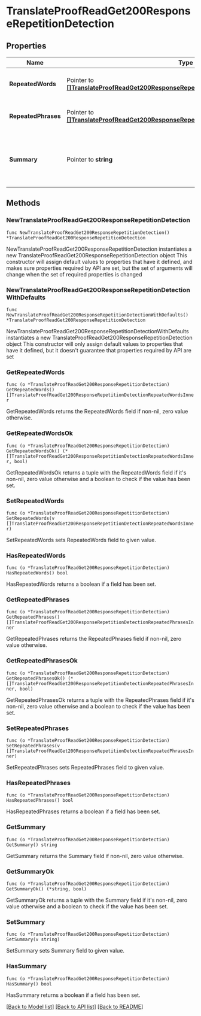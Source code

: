 # TranslateProofReadGet200ResponseRepetitionDetection

## Properties

Name | Type | Description | Notes
------------ | ------------- | ------------- | -------------
**RepeatedWords** | Pointer to [**[]TranslateProofReadGet200ResponseRepetitionDetectionRepeatedWordsInner**](TranslateProofReadGet200ResponseRepetitionDetectionRepeatedWordsInner.md) | Words that appear frequently in the text | [optional] 
**RepeatedPhrases** | Pointer to [**[]TranslateProofReadGet200ResponseRepetitionDetectionRepeatedPhrasesInner**](TranslateProofReadGet200ResponseRepetitionDetectionRepeatedPhrasesInner.md) | Phrases that appear frequently in the text | [optional] 
**Summary** | Pointer to **string** | Overall assessment of word/phrase repetition and its impact | [optional] 

## Methods

### NewTranslateProofReadGet200ResponseRepetitionDetection

`func NewTranslateProofReadGet200ResponseRepetitionDetection() *TranslateProofReadGet200ResponseRepetitionDetection`

NewTranslateProofReadGet200ResponseRepetitionDetection instantiates a new TranslateProofReadGet200ResponseRepetitionDetection object
This constructor will assign default values to properties that have it defined,
and makes sure properties required by API are set, but the set of arguments
will change when the set of required properties is changed

### NewTranslateProofReadGet200ResponseRepetitionDetectionWithDefaults

`func NewTranslateProofReadGet200ResponseRepetitionDetectionWithDefaults() *TranslateProofReadGet200ResponseRepetitionDetection`

NewTranslateProofReadGet200ResponseRepetitionDetectionWithDefaults instantiates a new TranslateProofReadGet200ResponseRepetitionDetection object
This constructor will only assign default values to properties that have it defined,
but it doesn't guarantee that properties required by API are set

### GetRepeatedWords

`func (o *TranslateProofReadGet200ResponseRepetitionDetection) GetRepeatedWords() []TranslateProofReadGet200ResponseRepetitionDetectionRepeatedWordsInner`

GetRepeatedWords returns the RepeatedWords field if non-nil, zero value otherwise.

### GetRepeatedWordsOk

`func (o *TranslateProofReadGet200ResponseRepetitionDetection) GetRepeatedWordsOk() (*[]TranslateProofReadGet200ResponseRepetitionDetectionRepeatedWordsInner, bool)`

GetRepeatedWordsOk returns a tuple with the RepeatedWords field if it's non-nil, zero value otherwise
and a boolean to check if the value has been set.

### SetRepeatedWords

`func (o *TranslateProofReadGet200ResponseRepetitionDetection) SetRepeatedWords(v []TranslateProofReadGet200ResponseRepetitionDetectionRepeatedWordsInner)`

SetRepeatedWords sets RepeatedWords field to given value.

### HasRepeatedWords

`func (o *TranslateProofReadGet200ResponseRepetitionDetection) HasRepeatedWords() bool`

HasRepeatedWords returns a boolean if a field has been set.

### GetRepeatedPhrases

`func (o *TranslateProofReadGet200ResponseRepetitionDetection) GetRepeatedPhrases() []TranslateProofReadGet200ResponseRepetitionDetectionRepeatedPhrasesInner`

GetRepeatedPhrases returns the RepeatedPhrases field if non-nil, zero value otherwise.

### GetRepeatedPhrasesOk

`func (o *TranslateProofReadGet200ResponseRepetitionDetection) GetRepeatedPhrasesOk() (*[]TranslateProofReadGet200ResponseRepetitionDetectionRepeatedPhrasesInner, bool)`

GetRepeatedPhrasesOk returns a tuple with the RepeatedPhrases field if it's non-nil, zero value otherwise
and a boolean to check if the value has been set.

### SetRepeatedPhrases

`func (o *TranslateProofReadGet200ResponseRepetitionDetection) SetRepeatedPhrases(v []TranslateProofReadGet200ResponseRepetitionDetectionRepeatedPhrasesInner)`

SetRepeatedPhrases sets RepeatedPhrases field to given value.

### HasRepeatedPhrases

`func (o *TranslateProofReadGet200ResponseRepetitionDetection) HasRepeatedPhrases() bool`

HasRepeatedPhrases returns a boolean if a field has been set.

### GetSummary

`func (o *TranslateProofReadGet200ResponseRepetitionDetection) GetSummary() string`

GetSummary returns the Summary field if non-nil, zero value otherwise.

### GetSummaryOk

`func (o *TranslateProofReadGet200ResponseRepetitionDetection) GetSummaryOk() (*string, bool)`

GetSummaryOk returns a tuple with the Summary field if it's non-nil, zero value otherwise
and a boolean to check if the value has been set.

### SetSummary

`func (o *TranslateProofReadGet200ResponseRepetitionDetection) SetSummary(v string)`

SetSummary sets Summary field to given value.

### HasSummary

`func (o *TranslateProofReadGet200ResponseRepetitionDetection) HasSummary() bool`

HasSummary returns a boolean if a field has been set.


[[Back to Model list]](../README.md#documentation-for-models) [[Back to API list]](../README.md#documentation-for-api-endpoints) [[Back to README]](../README.md)


